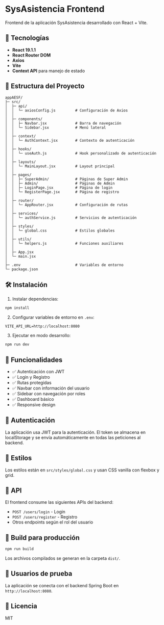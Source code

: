 # SysAsistencia Frontend

Frontend de la aplicación SysAsistencia desarrollado con React + Vite.

## 🚀 Tecnologías

- **React 19.1.1**
- **React Router DOM**
- **Axios**
- **Vite**
- **Context API** para manejo de estado

## 📁 Estructura del Proyecto

```
appAESF/
├─ src/
│  ├─ api/
│  │  └─ axiosConfig.js         # Configuración de Axios
│  │
│  ├─ components/
│  │  ├─ Navbar.jsx             # Barra de navegación
│  │  └─ Sidebar.jsx            # Menú lateral
│  │
│  ├─ context/
│  │  └─ AuthContext.jsx        # Contexto de autenticación
│  │
│  ├─ hooks/
│  │  └─ useAuth.js             # Hook personalizado de autenticación
│  │
│  ├─ layouts/
│  │  └─ MainLayout.jsx         # Layout principal
│  │
│  ├─ pages/
│  │  ├─ SuperAdmin/            # Páginas de Super Admin
│  │  ├─ Admin/                 # Páginas de Admin
│  │  ├─ LoginPage.jsx          # Página de login
│  │  └─ RegisterPage.jsx       # Página de registro
│  │
│  ├─ router/
│  │  └─ AppRouter.jsx          # Configuración de rutas
│  │
│  ├─ services/
│  │  └─ authService.js         # Servicios de autenticación
│  │
│  ├─ styles/
│  │  └─ global.css             # Estilos globales
│  │
│  ├─ utils/
│  │  └─ helpers.js             # Funciones auxiliares
│  │
│  ├─ App.jsx
│  └─ main.jsx
│
├─ .env                         # Variables de entorno
└─ package.json
```

## 🛠️ Instalación

1. Instalar dependencias:
```bash
npm install
```

2. Configurar variables de entorno en `.env`:
```
VITE_API_URL=http://localhost:8080
```

3. Ejecutar en modo desarrollo:
```bash
npm run dev
```

## 📝 Funcionalidades

- ✅ Autenticación con JWT
- ✅ Login y Registro
- ✅ Rutas protegidas
- ✅ Navbar con información del usuario
- ✅ Sidebar con navegación por roles
- ✅ Dashboard básico
- ✅ Responsive design

## 🔐 Autenticación

La aplicación usa JWT para la autenticación. El token se almacena en localStorage y se envía automáticamente en todas las peticiones al backend.

## 🎨 Estilos

Los estilos están en `src/styles/global.css` y usan CSS vanilla con flexbox y grid.

## 📡 API

El frontend consume las siguientes APIs del backend:

- `POST /users/login` - Login
- `POST /users/register` - Registro
- Otros endpoints según el rol del usuario

## 🚢 Build para producción

```bash
npm run build
```

Los archivos compilados se generan en la carpeta `dist/`.

## 👤 Usuarios de prueba

La aplicación se conecta con el backend Spring Boot en `http://localhost:8080`.

## 📄 Licencia

MIT
